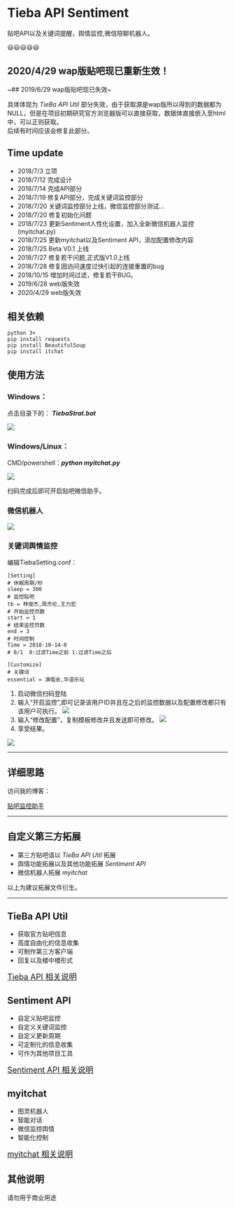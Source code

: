 # Tieba API Sentiment

贴吧API以及关键词提醒，舆情监控,微信陪聊机器人。

:smiley::smiley::smiley::smiley::smiley:

## 2020/4/29 wap版贴吧现已重新生效！
~## 2019/6/29 wap版贴吧现已失效~

具体体现为 *TieBa API Util* 部分失效，由于获取源是wap版所以得到的数据都为NULL，但是在项目初期研究官方浏览器版可以直接获取，数据体直接嵌入至html中，可以正则获取。
</br>
后续有时间应该会修复此部分。

## Time update

- 2018/7/3 立项
- 2018/7/12 完成设计
- 2018/7/14 完成API部分
- 2018/7/19 修复API部分，完成关键词监控部分
- 2018/7/20 关键词监控部分上线，微信监控部分测试...
- 2018/7/20 修复初始化问题
- 2018/7/23 更新Sentiment人性化设置，加入全新微信机器人监控(myitchat.py)
- 2018/7/25 更新myitchat以及Sentiment API，添加配置修改内容
- 2018/7/25 Beta V0.1 上线 
- 2018/7/27 修复若干问题,正式版V1.0上线
- 2018/7/28 修复因访问速度过快引起的连接重置的bug
- 2018/10/15 增加时间过滤，修复若干BUG。
- 2019/6/28 web版失效
- 2020/4/29 web版失效


## 相关依赖
	python 3+
	pip install requests
	pip install BeautifulSoup
	pip install itchat


## 使用方法

### Windows：

点击目录下的：
***TiebaStrat.bat***

![](http://img.lunatic.wang/win.jpg)


### Windows/Linux：

CMD/powershell：***python myitchat.py***

![](http://cdn.lunatic.wang/linux.jpg)


扫码完成后即可开启贴吧微信助手。



### 微信机器人

![](http://cdn.lunatic.wang/robet.PNG)


### 关键词舆情监控

编辑TiebaSetting.conf：

	[Setting]
	# 休眠周期/秒
	sleep = 300
	# 监控贴吧
	tb = 林俊杰,周杰伦,王力宏
	# 开始监控页数
	start = 1
	# 结束监控页数
	end = 3
	# 时间控制
	Time = 2018-10-14-0
	# 0/1  0:过滤Time之前 1:过滤Time之后 
	
	[Customize]
	# 关键词
	essential = 演唱会,华语乐坛





1. 启动微信扫码登陆
2. 输入“开启监控”,即可记录该用户ID并且在之后的监控数据以及配置修改都只有该用户可执行。
![](http://cdn.lunatic.wang/wx1.png)
3. 输入“修改配置”，复制模板修改并且发送即可修改。
![](http://cdn.lunatic.wang/wx5.png)
4. 享受结果。

![](http://cdn.lunatic.wang/wx6.PNG)

----------
## 详细思路

访问我的博客：

[贴吧监控助手](http://lunatic.wang/posts/d1eb00bb/)

----------
## 自定义第三方拓展

- 第三方贴吧请以 *TieBa API Util*  拓展
- 舆情功能拓展以及其他功能拓展 *Sentiment API*
- 微信机器人拓展 *myitchat*

以上为建议拓展文件衍生。

----------
## TieBa API Util 

- 获取官方贴吧信息
- 高度自由化的信息收集
- 可制作第三方客户端
- 回复以及楼中楼形式

[<font size=4>Tieba API 相关说明</font>](/ApiRedme)

## Sentiment API 

- 自定义贴吧监控
- 自定义关键词监控
- 自定义更新周期
- 可定制化的信息收集
- 可作为其他项目工具


[<font size=4>Sentiment API 相关说明</font>](/Sentiment)

## myitchat

- 图灵机器人
- 智能对话
- 微信监控舆情
- 智能化控制

[<font size=4>myitchat 相关说明</font>](/myitchat)



## 其他说明

请勿用于商业用途
